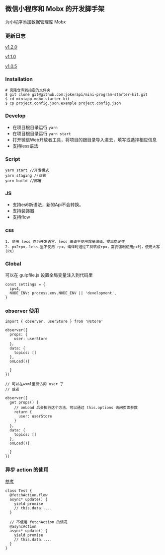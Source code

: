 ## 微信小程序和 Mobx 的开发脚手架
为小程序添加数据管理库 Mobx

### 更新日志
[v1.2.0](docs/v1.2.0.md)

[v1.1.0](docs/v1.1.0.md)

[v1.0.5](docs/v1.0.5.md)

###  Installation

```
# 克隆仓库到指定的文件夹
$ git clone git@github.com:jokerapi/mini-program-starter-kit.git
$ cd miniapp-mobx-starter-kit
$ cp project.config.json.example project.config.json
```

### Develop
* 在项目根目录运行 `yarn`
* 在项目根目录运行 `yarn start`
* 打开微信Web开放者工具，将项目的跟目录导入进去，填写或选择相应信息
* 支持less语法

### Script
```
yarn start //开发模式
yarn staging //部署
yarn build //部署
```

### JS
* 支持es6新语法，新的Api不会转换。
* 支持装饰器
* 支持flow

### css
	1. 使用 less 作为开发语言，less 编译不使用增量编译，提高稳定性
	2. px2rpx，less 里不使用 rpx，编译时通过工具转成rpx，需要强制使用px时，使用大写(PX)


### Global
可以在 gulpfile.js 设置全局变量注入到代码里
```
const settings = {
  ipv4,
  NODE_ENV: process.env.NODE_ENV || 'development',
}
```

### observer 使用
```
import { observer, userStore } from '@store'

observer({
  props: {
    user: userStore
  }，
  data: {
    topics: []
  },
  onLoad(){
  
  }
})

// 可以在wxml里面访问 user 了
// 或者

observer({
  get props() {
    // onLoad 后会执行这个方法，可以通过 this.options 访问页面参数
    return {
      user: userStore
    }
  }，
  data: {
    topics: []
  },
  onLoad(){
  
  }
})
```

### 异步 action 的使用
[参考](https://cn.mobx.js.org/best/actions.html#flows)
```
class Test {
  @fetchAction.flow
  async* update() {
    yield promise
    // this.data.....
  }

  // 不使用 fetchAction 的情况
  @asyncAction
  async* update() {
    yield promise
    // this.data.....
  }  
}
```
